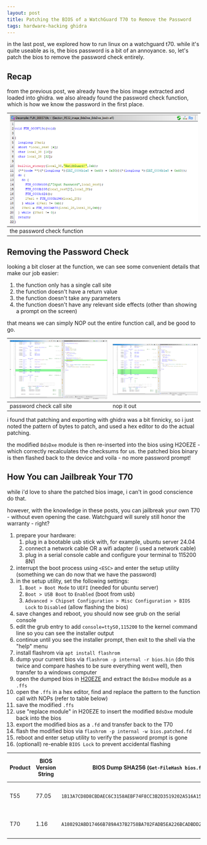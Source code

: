 ```yaml
---
layout: post
title: Patching the BIOS of a WatchGuard T70 to Remove the Password
tags: hardware-hacking ghidra
---
```


in the last post, we explored how to run linux on a watchguard t70.
while it's quite useable as is, the bios password is a bit of an annoyance.
so, let's patch the bios to remove the password check entirely.

## Recap

from the previous post, we already have the bios image extracted and loaded into ghidra.
we also already found the password check function, which is how we know the password in the first place.

| ![the password check function](/assets/images/hw-hacking/watchguard/t70/password_function.png) |
| ---------------------------------------------------------------------------------------------- |
| the password check function                                                                    |

## Removing the Password Check

looking a bit closer at the function, we can see some convenient details that make our job easier:

1. the function only has a single call site
2. the function doesn't have a return value
3. the function doesn't take any parameters
4. the function doesn't have any relevant side effects (other than showing a prompt on the screen)

that means we can simply NOP out the entire function call, and be good to go.

| ![password check call site](/assets/images/hw-hacking/watchguard/t70/ghidra_password_callsite.png) | ![nop it out](/assets/images/hw-hacking/watchguard/t70/ghidra_password_call_nopped.png) |
| -------------------------------------------------------------------------------------------------- | --------------------------------------------------------------------------------------- |
| password check call site                                                                           | nop it out                                                                              |

i found that patching and exporting with ghidra was a bit finnicky, so i just noted the pattern of bytes to patch, and used a hex editor to do the actual patching.

the modified `BdsDxe` module is then re-inserted into the bios using H2OEZE - which correctly recalculates the checksums for us.
the patched bios binary is then flashed back to the device and voila - no more password prompt!

## How You can Jailbreak Your T70

while i'd love to share the patched bios image, i can't in good conscience do that.

however, with the knowledge in these posts, you can jailbreak your own T70 - without even opening the case.
Watchguard will surely still honor the warranty - right?

1. prepare your hardware:
   1. plug in a bootable usb stick with, for example, ubuntu server 24.04
   2. connect a network cable OR a wifi adapter (i used a network cable)
   3. plug in a serial console cable and configure your terminal to 115200 8N1
2. interrupt the boot process using `<ESC>` and enter the setup utility (something we can do now that we have the password)
3. in the setup utility, set the following settings:
   1. `Boot > Boot Mode` to `UEFI` (needed for ubuntu server)
   2. `Boot > USB Boot` to `Enabled` (boot from usb)
   3. `Advanced > Chipset Configuration > Misc Configuration > BIOS Lock` to `Disabled` (allow flashing the bios)
4. save changes and reboot, you should now see grub on the serial console
5. edit the grub entry to add `console=ttyS0,115200` to the kernel command line so you can see the installer output
6. continue until you see the installer prompt, then exit to the shell via the "help" menu
7. install flashrom via `apt install flashrom`
8. dump your current bios via `flashrom -p internal -r bios.bin` (do this twice and compare hashes to be sure everything went well), then transfer to a windows computer
9. open the dumped bios in [H20EZE](https://winraid.level1techs.com/t/tool-h20eze-insyde-easy-bios-editor/33332) and extract the `BdsDxe` module as a `.ffs`
10. open the `.ffs` in a hex editor, find and replace the pattern to the function call with NOPs (refer to table below)
11. save the modified `.ffs`
12. use "replace module" in H20EZE to insert the modified `BdsDxe` module back into the bios
13. export the modified bios as a `.fd` and transfer back to the T70
14. flash the modified bios via `flashrom -p internal -w bios.patched.fd`
15. reboot and enter setup utility to verify the password prompt is gone
16. (optionall) re-enable `BIOS Lock` to prevent accidental flashing

| Product | BIOS Version String | BIOS Dump SHA256 (`Get-FileHash bios.fd`)                          | Password Check Call Pattern | Replace With              |
| ------- | ------------------- | ------------------------------------------------------------------ | --------------------------- | ------------------------- |
| T55     | 77.05               | `1B13A7CD8D8CBDAEC6C3158AEBF74F8CC3B2D3519202A516A152F3F1FDDBD8A2` | `e8 31 d3 ff ff`            | `90 90 90 90 90` (5x NOP) |
| T70     | 1.16                | `A180292ABD17466B789A437B2758BA702FADB5EA226BCADBDD2DD6266F0D7AEE` | `e8 31 d3 ff ff`            | `90 90 90 90 90` (5x NOP) |




